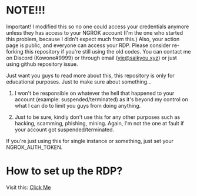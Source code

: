 # NOTE!!!
Important!
I modified this so no one could access your credentials anymore unless they has access to your NGROK account (I'm the one who started this problem, because I didn't expect much from this.)
Also, your action page is public, and everyone can access your RDP. Please consider re-forking this repository if you're still using the old codes.
You can contact me on Discord (Kowone#9999) or through email (yie@saikyou.xyz) or just using github repository issue.

Just want you guys to read more about this, this repository is only for educational purposes. Just to make sure about something...

1. I won't be responsible on whatever the hell that happened to your account (example: suspended/terminated) as it's beyond my control on what I can do to limit you guys from doing anything.

2. Just to be sure, kindly don't use this for any other purposes such as hacking, scamming, phishing, mining. Again, I'm not the one at fault if your account got suspended/terminated.

If you're just using this for single instance or something, just set your NGROK_AUTH_TOKEN.

# How to set up the RDP?
Visit this: [Click Me](https://github.com/Cydaaa/WindowsRDP/wiki/Setting-up-RDP-and-connecting...)
